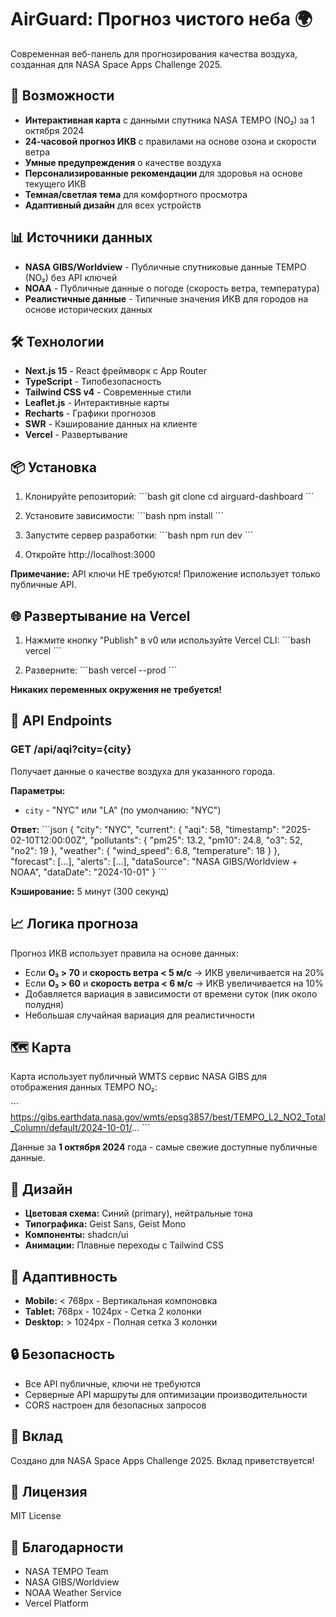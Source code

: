 # AirGuard: Прогноз чистого неба 🌍

Современная веб-панель для прогнозирования качества воздуха, созданная для NASA Space Apps Challenge 2025.

## 🚀 Возможности

- **Интерактивная карта** с данными спутника NASA TEMPO (NO₂) за 1 октября 2024
- **24-часовой прогноз ИКВ** с правилами на основе озона и скорости ветра
- **Умные предупреждения** о качестве воздуха
- **Персонализированные рекомендации** для здоровья на основе текущего ИКВ
- **Темная/светлая тема** для комфортного просмотра
- **Адаптивный дизайн** для всех устройств

## 📊 Источники данных

- **NASA GIBS/Worldview** - Публичные спутниковые данные TEMPO (NO₂) без API ключей
- **NOAA** - Публичные данные о погоде (скорость ветра, температура)
- **Реалистичные данные** - Типичные значения ИКВ для городов на основе исторических данных

## 🛠️ Технологии

- **Next.js 15** - React фреймворк с App Router
- **TypeScript** - Типобезопасность
- **Tailwind CSS v4** - Современные стили
- **Leaflet.js** - Интерактивные карты
- **Recharts** - Графики прогнозов
- **SWR** - Кэширование данных на клиенте
- **Vercel** - Развертывание

## 📦 Установка

1. Клонируйте репозиторий:
\`\`\`bash
git clone <your-repo-url>
cd airguard-dashboard
\`\`\`

2. Установите зависимости:
\`\`\`bash
npm install
\`\`\`

3. Запустите сервер разработки:
\`\`\`bash
npm run dev
\`\`\`

4. Откройте http://localhost:3000

**Примечание:** API ключи НЕ требуются! Приложение использует только публичные API.

## 🌐 Развертывание на Vercel

1. Нажмите кнопку "Publish" в v0 или используйте Vercel CLI:
\`\`\`bash
vercel
\`\`\`

2. Разверните:
\`\`\`bash
vercel --prod
\`\`\`

**Никаких переменных окружения не требуется!**

## 🔧 API Endpoints

### GET /api/aqi?city={city}

Получает данные о качестве воздуха для указанного города.

**Параметры:**
- `city` - "NYC" или "LA" (по умолчанию: "NYC")

**Ответ:**
\`\`\`json
{
  "city": "NYC",
  "current": {
    "aqi": 58,
    "timestamp": "2025-02-10T12:00:00Z",
    "pollutants": {
      "pm25": 13.2,
      "pm10": 24.8,
      "o3": 52,
      "no2": 19
    },
    "weather": {
      "wind_speed": 6.8,
      "temperature": 18
    }
  },
  "forecast": [...],
  "alerts": [...],
  "dataSource": "NASA GIBS/Worldview + NOAA",
  "dataDate": "2024-10-01"
}
\`\`\`

**Кэширование:** 5 минут (300 секунд)

## 📈 Логика прогноза

Прогноз ИКВ использует правила на основе данных:

- Если **O₃ > 70** и **скорость ветра < 5 м/с** → ИКВ увеличивается на 20%
- Если **O₃ > 60** и **скорость ветра < 6 м/с** → ИКВ увеличивается на 10%
- Добавляется вариация в зависимости от времени суток (пик около полудня)
- Небольшая случайная вариация для реалистичности

## 🗺️ Карта

Карта использует публичный WMTS сервис NASA GIBS для отображения данных TEMPO NO₂:

\`\`\`
https://gibs.earthdata.nasa.gov/wmts/epsg3857/best/TEMPO_L2_NO2_Total_Column/default/2024-10-01/...
\`\`\`

Данные за **1 октября 2024** года - самые свежие доступные публичные данные.

## 🎨 Дизайн

- **Цветовая схема:** Синий (primary), нейтральные тона
- **Типографика:** Geist Sans, Geist Mono
- **Компоненты:** shadcn/ui
- **Анимации:** Плавные переходы с Tailwind CSS

## 📱 Адаптивность

- **Mobile:** < 768px - Вертикальная компоновка
- **Tablet:** 768px - 1024px - Сетка 2 колонки
- **Desktop:** > 1024px - Полная сетка 3 колонки

## 🔒 Безопасность

- Все API публичные, ключи не требуются
- Серверные API маршруты для оптимизации производительности
- CORS настроен для безопасных запросов

## 🤝 Вклад

Создано для NASA Space Apps Challenge 2025. Вклад приветствуется!

## 📄 Лицензия

MIT License

## 🙏 Благодарности

- NASA TEMPO Team
- NASA GIBS/Worldview
- NOAA Weather Service
- Vercel Platform
